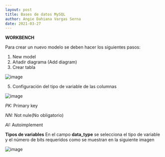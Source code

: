 ```yaml
---
layout: post
title: Bases de datos MySQL
author: Angie Dahiana Vargas Serna
date: 2021-03-27
---
```

 **WORKBENCH**
 
Para crear un nuevo modelo se deben hacer los siguientes pasos:
 1. New model
 2. Añadir diagrama (Add diagram)
 3. Crear tabla 
 
 ![image](https://user-images.githubusercontent.com/64289042/112903629-6731f000-90ad-11eb-8d53-b32ac441ad27.png)
 
 5. Configuración del tipo de variable de las columnas 

![image](https://user-images.githubusercontent.com/64289042/112903709-82046480-90ad-11eb-8ef5-799a50d69a32.png)

*PK:* Primary key

*NN:* Not nule(No obligatorio) 

*AI:* Autoimplement 
 
**Tipos de variables**
En el campo **data_type** se selecciona el tipo de variable y el número de bits requeridos como se muestran en la siguiente imagen

![image](https://user-images.githubusercontent.com/64289042/112903005-9300a600-90ac-11eb-93f5-5a01d3435244.png)




















